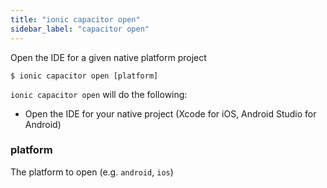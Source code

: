```yaml
---
title: "ionic capacitor open"
sidebar_label: "capacitor open"
---
```





Open the IDE for a given native platform project

```shell
$ ionic capacitor open [platform]
```

`ionic capacitor open` will do the following:
- Open the IDE for your native project (Xcode for iOS, Android Studio for Android)

### platform
The platform to open (e.g. `android`, `ios`)


